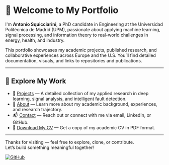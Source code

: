 # 👋 Welcome to My Portfolio

I'm **Antonio Squicciarini**, a PhD candidate in Engineering at the Universidad Politécnica de Madrid (UPM), passionate about applying machine learning, signal processing, and information theory to real-world challenges in energy, health, and industry.

This portfolio showcases my academic projects, published research, and collaborative experiences across Europe and the U.S. You’ll find detailed documentation, visuals, and links to repositories and publications.

---

## 🚀 Explore My Work

- 🔬 [Projects](projects) — A detailed collection of my applied research in deep learning, signal analysis, and intelligent fault detection.
- 👤 [About](about) — Learn more about my academic background, experiences, and research trajectory.
- 📬 [Contact](contact) — Reach out or connect with me via email, LinkedIn, or GitHub.
- 📄 [Download My CV](CV_Antonio_Squicciarini.pdf) — Get a copy of my academic CV in PDF format.

---

Thanks for visiting — feel free to explore, clone, or contribute.  
Let’s build something meaningful together!

[![GitHub](https://img.shields.io/github/followers/antosquicciarini?label=Follow&style=social)](https://github.com/antosquicciarini)

